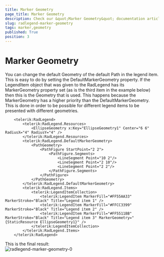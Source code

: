```yaml
---
title: Marker Geometry
page_title: Marker Geometry
description: Check our &quot;Marker Geometry&quot; documentation article for the RadLegend {{ site.framework_name }} control.
slug: radlegend-marker-geometry
tags: marker,geometry
published: True
position: 3
---
```


# Marker Geometry

You can change the default Geometry of the default Path in the legend item. This is easy to do by setting the DefaultMarkerGeometry property. If the LegendItem object that was given to the RadLegend has its MarkerGeometry property set (as is the third item in the example below) then this is the Geometry that is used. This happens because the MarkerGeometry has a higher priority than the DefaultMarkerGeometry. This is done in order to be possible for different legend items to be presented with different geometries.        


```XAML
	<telerik:RadLegend>
	    <telerik:RadLegend.Resources>
	        <EllipseGeometry x:Key="EllipseGeometry1" Center="6 6" RadiusX="4" RadiusY="4" />                
	    </telerik:RadLegend.Resources>
	    <telerik:RadLegend.DefaultMarkerGeometry>
	        <PathGeometry>
	            <PathFigure StartPoint="2 2">
	                <PathFigure.Segments>
	                    <LineSegment Point="10 2"/>
	                    <LineSegment Point="2 10"/>
	                    <LineSegment Point="2 2"/>
	                </PathFigure.Segments>
	            </PathFigure>
	        </PathGeometry>
	    </telerik:RadLegend.DefaultMarkerGeometry>
	    <telerik:RadLegend.Items>
	        <telerik:LegendItemCollection>
	            <telerik:LegendItem MarkerFill="#FF55AA33" MarkerStroke="Black" Title="Legend item 1" />
	            <telerik:LegendItem MarkerFill="#FFCC3399" MarkerStroke="Black" Title="Legend item 2" />
	            <telerik:LegendItem MarkerFill="#FF5511BB" MarkerStroke="Black" Title="Legend item 3" MarkerGeometry="{StaticResource EllipseGeometry1}" />
	        </telerik:LegendItemCollection>
	    </telerik:RadLegend.Items>
	</telerik:RadLegend>
```

This is the final result:  
![radlegend-marker-geometry-0](images/radlegend-marker-geometry-0.png)